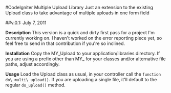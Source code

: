 #CodeIgniter Multiple Upload Library
Just an extension to the existing Upload class to take advantage of multiple uploads in one form field

##v.0.1: July 7, 2011

__Description__
This version is a quick and dirty first pass for a project I'm currently working on. I haven't worked on the error reporting piece yet, so feel free to send in that contribution if you're so inclined.

__Installation__
Copy the MY_Upload to your application/libraries directory.
If you are using a prefix other than MY\_ for your classes and/or alternative file paths, adjust accordingly.

__Usage__
Load the Upload class as usual, in your controller call the `function do\_multi\_upload()`. If you are uploading a single file, it'll default to the regular `do_upload()` method.



